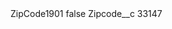 <?xml version="1.0" encoding="UTF-8"?>
<CustomMetadata xmlns="http://soap.sforce.com/2006/04/metadata" xmlns:xsi="http://www.w3.org/2001/XMLSchema-instance" xmlns:xsd="http://www.w3.org/2001/XMLSchema">
    <label>ZipCode1901</label>
    <protected>false</protected>
    <values>
        <field>Zipcode__c</field>
        <value xsi:type="xsd:string">33147</value>
    </values>
</CustomMetadata>
